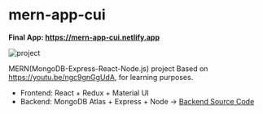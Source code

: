 # mern-app-cui

**Final App: https://mern-app-cui.netlify.app**

![project](https://ibb.co/drV72jF)

MERN(MongoDB-Express-React-Node.js) project Based on https://youtu.be/ngc9gnGgUdA, for learning purposes. 
* Frontend: React + Redux + Material UI
* Backend: MongoDB Atlas + Express + Node 
-> [Backend Source Code](https://github.com/dorajackcui/mern-app-cui-backEnd)
